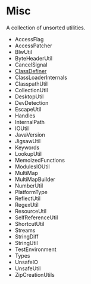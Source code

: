 # Misc

A collection of unsorted utilities.

- AccessFlag
- AccessPatcher
- BlwUtil
- ByteHeaderUtil
- CancelSignal
- [ClassDefiner](misc/classdefiner.md)
- ClassLoaderInternals
- ClasspathUtil
- CollectionUtil
- DesktopUtil
- DevDetection
- EscapeUtil
- Handles
- InternalPath
- IOUtil
- JavaVersion
- JigsawUtil
- Keywords
- LookupUtil
- MemoizedFunctions
- ModulesIOUtil
- MultiMap
- MultiMapBuilder
- NumberUtil
- PlatformType
- ReflectUtil
- RegexUtil
- ResourceUtil
- SelfReferenceUtil
- ShortcutUtil
- Streams
- StringDiff
- StringUtil
- TestEnvironment
- Types
- UnsafeIO
- UnsafeUtil
- ZipCreationUtils